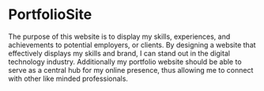 # PortfolioSite
The purpose of this website is to display my skills, experiences, and achievements to potential employers, or clients. By designing a website that effectively displays my skills and brand, I can stand out in the digital technology industry. Additionally my portfolio website should be able to serve as a central hub for my online presence, thus allowing me to connect with other like minded professionals.

